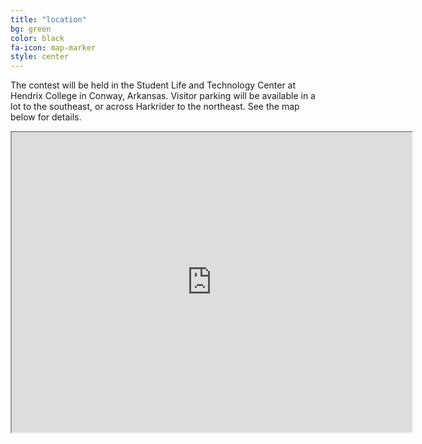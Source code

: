 ```yaml
---
title: "location"
bg: green
color: black
fa-icon: map-marker
style: center
---
```


The contest will be held in the Student Life and Technology Center at
Hendrix College in Conway, Arkansas.  Visitor parking will be
available in a lot to the southeast, or across Harkrider to the
northeast.  See the map below for details.

<iframe src="https://www.google.com/maps/d/u/0/embed?mid=1MglQFQbpyTOif182fIqqfJMjo1jWgAw&ehbc=2E312F" width="640" height="480"></iframe>
